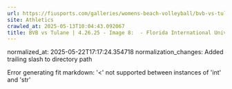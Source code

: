 ```yaml
---
url: https://fiusports.com/galleries/womens-beach-volleyball/bvb-vs-tulane-4-26-25/image-8/358/62872/
site: Athletics
crawled_at: 2025-05-13T10:04:43.092067
title: BVB vs Tulane | 4.26.25 - Image 8:  - Florida International University
---
```

normalized_at: 2025-05-22T17:17:24.354718
normalization_changes: Added trailing slash to directory path

Error generating fit markdown: '<' not supported between instances of 'int' and 'str'
